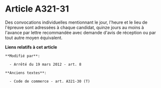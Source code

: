 # Article A321-31

Des convocations individuelles mentionnant le jour, l'heure et le lieu de l'épreuve sont adressées à chaque candidat, quinze
jours au moins à l'avance par lettre recommandée avec demande d'avis de réception ou par tout autre moyen équivalent.

**Liens relatifs à cet article**

	**Modifié par**:

	  - Arrêté du 19 mars 2012 - art. 8

	**Anciens textes**:

	  - Code de commerce - art. A321-30 (T)
